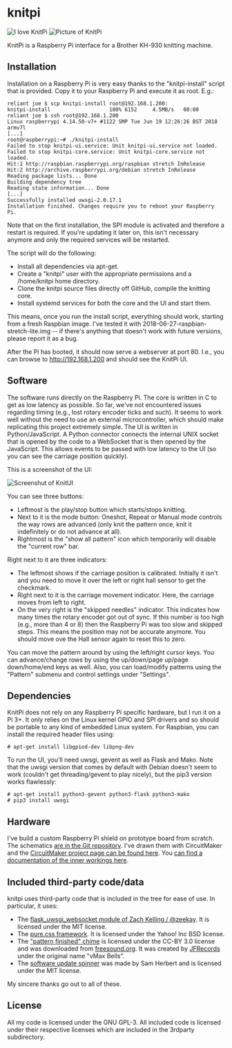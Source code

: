 # knitpi
![I love KnitPi](https://raw.githubusercontent.com/johndoe31415/knitpi/master/docs/logo.png)
![Picture of KnitPi](https://raw.githubusercontent.com/johndoe31415/knitpi/master/docs/overview.jpg)

KnitPi is a Raspberry Pi interface for a Brother KH-930 knitting machine.

## Installation
Installation on a Raspberry Pi is very easy thanks to the "knitpi-install"
script that is provided. Copy it to your Raspberry Pi and execute it as root.
E.g.:

```
reliant joe $ scp knitpi-install root@192.168.1.200:
knitpi-install                   100% 6152     4.5MB/s   00:00
reliant joe $ ssh root@192.168.1.200
Linux raspberrypi 4.14.50-v7+ #1122 SMP Tue Jun 19 12:26:26 BST 2018 armv7l
[...]
root@raspberrypi:~# ./knitpi-install
Failed to stop knitpi-ui.service: Unit knitpi-ui.service not loaded.
Failed to stop knitpi-core.service: Unit knitpi-core.service not loaded.
Hit:1 http://raspbian.raspberrypi.org/raspbian stretch InRelease
Hit:2 http://archive.raspberrypi.org/debian stretch InRelease
Reading package lists... Done
Building dependency tree
Reading state information... Done
[...]
Successfully installed uwsgi-2.0.17.1
Installation finished. Changes require you to reboot your Raspberry Pi.
```

Note that on the first installation, the SPI module is activated and therefore
a restart is required. If you're updating it later on, this isn't necessary
anymore and only the required services will be restarted.

The script will do the following:

  * Install all dependencies via apt-get.
  * Create a "knitpi" user with the appropriate permissions and a /home/knitpi
    home directory.
  * Clone the knitpi source files directly off GitHub, compile the knitting core.
  * Install systemd services for both the core and the UI and start them.

This means, once you run the install script, everything should work, starting
from a fresh Raspbian image. I've tested it with
2018-06-27-raspbian-stretch-lite.img -- if there's anything that doesn't work
with future versions, please report it as a bug.

After the Pi has booted, it should now serve a webserver at port 80. I.e., you
can browse to http://192.168.1.200 and should see the KnitPi UI.

## Software
The software runs directly on the Raspberry Pi. The core is written in C to get
as low latency as possible. So far, we've not encountered issues regarding
timing (e.g., lost rotary encoder ticks and such). It seems to work well
without the need to use an external microcontroller, which should make
replicating this project extremely simple. The UI is written in
Python/JavaScript. A Python connector connects the internal UNIX socket that is
opened by the code to a WebSocket that is then opened by the JavaScript. This
allows events to be passed with low latency to the UI (so you can see the
carriage position quickly).

This is a screenshot of the UI:

![Screenshut of KnitUI](https://raw.githubusercontent.com/johndoe31415/knitpi/master/docs/knitui.png)

You can see three buttons:

  * Leftmost is the play/stop button which starts/stops knitting.
  * Next to it is the mode button: Oneshot, Repeat or Manual mode controls the
    way rows are advanced (only knit the pattern once, knit it indefinitely or
    do not advance at all).
  * Rightmost is the "show all pattern" icon which temporarily will disable the
    "current row" bar.

Right next to it are three indicators:

  * The leftmost shows if the carriage position is calibrated. Initially it
    isn't and you need to move it over the left or right hall sensor to get the
    checkmark.
  * Right next to it is the carriage movement indicator. Here, the carriage
    moves from left to right.
  * On the very right is the "skipped needles" indicator. This indicates how
    many times the rotary encoder got out of sync. If this number is too high
    (e.g., more than 4 or 8) then the Raspberry Pi was too slow and skipped steps.
    This means the position may not be accurate anymore. You should move ove the
    Hall sensor again to reset this to zero.

You can move the pattern around by using the left/right cursor keys. You can
advance/change rows by using the up/down/page up/page down/home/end keys as
well. Also, you can load/modify patterns using the "Pattern" submenu and
control settings under "Settings".

## Dependencies
KnitPi does not rely on any Raspberry Pi specific hardware, but I run it on a
Pi 3+. It only relies on the Linux kernel GPIO and SPI drivers and so should be
portable to any kind of embedded Linux system. For Raspbian, you can install
the required header files using:

```
# apt-get install libgpiod-dev libpng-dev
```

To run the UI, you'll need uwsgi, gevent as well as Flask and Mako. Note that
the uwsgi version that comes by default with Debian doesn't seem to work
(couldn't get threading/gevent to play nicely), but the pip3 version works
flawlessly:

```
# apt-get install python3-gevent python3-flask python3-mako
# pip3 install uwsgi
```

## Hardware
I've build a custom Raspberry Pi shield on prototype board from scratch. The
schematics [are in the Git
repository](https://raw.githubusercontent.com/johndoe31415/knitpi/master/docs/KnitPi.pdf).
I've drawn them with CircuitMaker and the [CircuitMaker project page can be
found here](https://circuitmaker.com/Projects/Details/johndoe31415/KnitPi). You
[can find a documentation of the inner workings
here](https://raw.githubusercontent.com/johndoe31415/knitpi/master/docs/hardware.md).


## Included third-party code/data
knitpi uses third-party code that is included in the tree for ease of use. In
particular, it uses:

  * The [flask_uwsgi_websocket module of Zach Kelling / @zeekay](https://github.com/zeekay/flask-uwsgi-websocket). 
    It is licensed under the MIT license.
  * The [pure.css framework](https://github.com/pure-css/pure). It is licensed
    under the Yahoo! Inc BSD license.
  * The ["pattern finished" chime](https://freesound.org/people/JFRecords/sounds/420512/)
	is licensed under the CC-BY 3.0 license and was downloaded from
	[freesound.org](https://www.freesound.org). It was created by
	[JFRecords](https://freesound.org/people/JFRecords/) under the original
    name "vMax Bells".
  * The [software update spinner](https://github.com/SamHerbert/SVG-Loaders)
    was made by Sam Herbert and is licensed under the MIT license.

My sincere thanks go out to all of these.

## License
All my code is licensed under the GNU GPL-3. All included code is licensed
under their respective licenses which are included in the 3rdparty
subdirectory.
